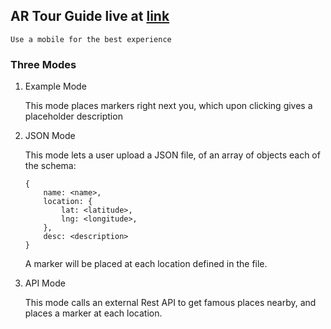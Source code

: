 ## AR Tour Guide live at [link](https://dhsrthn.github.io/arvr)

    Use a mobile for the best experience 

### Three Modes 

1) Example Mode 
    
    This mode places markers right next you, which upon clicking gives a placeholder description

2) JSON Mode 

    This mode lets a user upload a JSON file, of an array of objects each of the schema:

    ``` 
    {
        name: <name>,
        location: {
            lat: <latitude>,
            lng: <longitude>,
        },
        desc: <description>
    }
    ```
    A marker will be placed at each location defined in the file.

3) API Mode 

    This mode calls an external Rest API to get famous places nearby, and places a marker at each location.